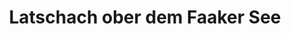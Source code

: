 ---
title: Latschach ober dem Faaker See
url: /latschach-ober-dem-faaker-see/
latitude: 46.558
longitude: 13.917
---